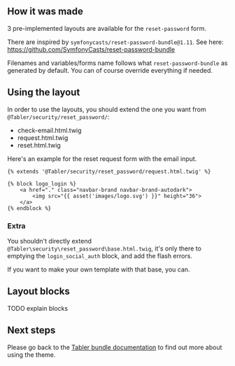 ## How it was made

3 pre-implemented layouts are available for the `reset-password` form.

There are inspired by `symfonycasts/reset-password-bundle@1.11`.
See here: https://github.com/SymfonyCasts/reset-password-bundle

Filenames and variables/forms name follows what `reset-password-bundle` as generated by default.
You can of course override everything if needed.

## Using the layout

In order to use the layouts, 
you should extend the one you want from `@Tabler/security/reset_password/`:
- check-email.html.twig
- request.html.twig
- reset.html.twig

Here's an example for the reset request form with the email input.
```twig
{% extends '@Tabler/security/reset_password/request.html.twig' %}

{% block logo_login %}
    <a href="." class="navbar-brand navbar-brand-autodark">
        <img src="{{ asset('images/logo.svg') }}" height="36">
    </a>
{% endblock %}
```

### Extra

You shouldn't directly extend `@Tabler\security\reset_password\base.html.twig`, 
it's only there to emptying the `login_social_auth` block, and add the flash errors.

If you want to make your own template with that base, you can.

## Layout blocks

TODO explain blocks

## Next steps

Please go back to the [Tabler bundle documentation](README.md) to find out more about using the theme.
